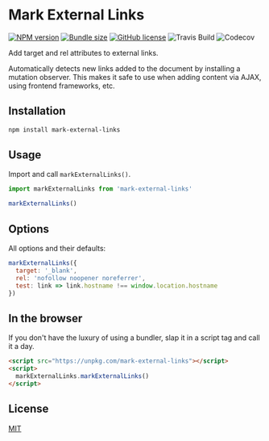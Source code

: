 # Mark External Links

[![NPM version](https://img.shields.io/npm/v/mark-external-links)](https://www.npmjs.com/package/mark-external-links)
[![Bundle size](https://img.shields.io/bundlephobia/minzip/mark-external-links?label=size)](https://bundlephobia.com/result?p=mark-external-links)
[![GitHub license](https://img.shields.io/github/license/daun/mark-external-links)](./LICENSE)
![Travis Build](https://img.shields.io/travis/com/daun/mark-external-links)
![Codecov](https://img.shields.io/codecov/c/github/daun/mark-external-links)

Add target and rel attributes to external links.

Automatically detects new links added to the document by installing a mutation
observer. This makes it safe to use when adding content via AJAX, using frontend
frameworks, etc.

## Installation

```bash
npm install mark-external-links
```

## Usage

Import and call `markExternalLinks()`.

```js
import markExternalLinks from 'mark-external-links'

markExternalLinks()
```

## Options

All options and their defaults:

```js
markExternalLinks({
  target: '_blank',
  rel: 'nofollow noopener noreferrer',
  test: link => link.hostname !== window.location.hostname
})
```

## In the browser

If you don't have the luxury of using a bundler, slap it in a script tag and
call it a day.

```html
<script src="https://unpkg.com/mark-external-links"></script>
<script>
  markExternalLinks.markExternalLinks()
</script>
```

## License

[MIT](https://opensource.org/licenses/MIT)
